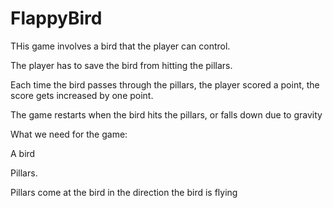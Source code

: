 # FlappyBird

THis game involves a bird that the player can control.

The player has to save the bird from hitting the pillars.

Each time the bird passes through the pillars, the player scored a point, the score gets increased by one point.

The game restarts when the bird hits the pillars, or falls down due to gravity

What we need for the game:

A bird

Pillars.

Pillars come at the bird in the direction the bird is flying
